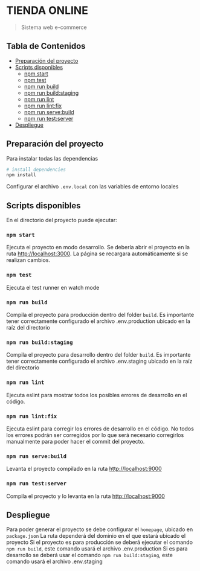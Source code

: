 #  TIENDA ONLINE

> Sistema web e-commerce

## Tabla de Contenidos
- [Preparación del proyecto](#installing-a-dependency)
- [Scripts disponibles](#available-scripts)
    - [npm start](#npm-start)
    - [npm test](#npm-test)
    - [npm run build](#npm-run-build)
    - [npm run build:staging](#npm-run-build-staging)
    - [npm run lint](#npm-run-lint)
    - [npm run lint:fix](#npm-run-lint-fix)
    - [npm run serve:build](#npm-run-serve-build)
    - [npm run test:server](#npm-run-test-server)
- [Despliegue](#deployment)

## Preparación del proyecto

Para instalar todas las dependencias

``` bash
# install dependencies
npm install
```
Configurar el archivo `.env.local` con las variables de entorno locales

## Scripts disponibles

En el directorio del proyecto puede ejecutar:

### `npm start`

Ejecuta el proyecto en modo desarrollo.
Se debería abrir el proyecto en la ruta [http://localhost:3000](http://localhost:3000).
La página se recargara automáticamente si se realizan cambios.

### `npm test`

Ejecuta el test runner en watch mode

### `npm run build`

Compila el proyecto para producción dentro del folder `build`.
Es importante tener correctamente configurado el archivo .env.production ubicado en la raíz del directorio

### `npm run build:staging`

Compila el proyecto para desarrollo dentro del folder `build`.
Es importante tener correctamente configurado el archivo .env.staging ubicado en la raíz del directorio

### `npm run lint`

Ejecuta eslint para mostrar todos los posibles errores de desarrollo en el código. 

### `npm run lint:fix`

Ejecuta eslint para corregir los errores de desarrollo en el código. 
No todos los errores podrán ser corregidos por lo que será necesario corregirlos manualmente para poder hacer el commit del proyecto.

### `npm run serve:build`

Levanta el proyecto compilado en la ruta [http://localhost:9000](http://localhost:9000)

### `npm run test:server`

Compila el proyecto y lo levanta en la ruta [http://localhost:9000](http://localhost:9000)

## Despliegue

Para poder generar el proyecto se debe configurar el `homepage`, ubicado en `package.json` 
La ruta dependerá del dominio en el que estará ubicado el proyecto
Si el proyecto es para producción se deberá ejecutar el comando `npm run build`, este comando usará el archivo .env.production
Si es para desarrollo se deberá usar el comando `npm run build:staging`, este comando usará el archivo .env.staging
